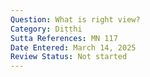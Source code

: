 ```yaml
---
Question: What is right view?
Category: Diṭṭhi
Sutta References: MN 117
Date Entered: March 14, 2025
Review Status: Not started
---
```

